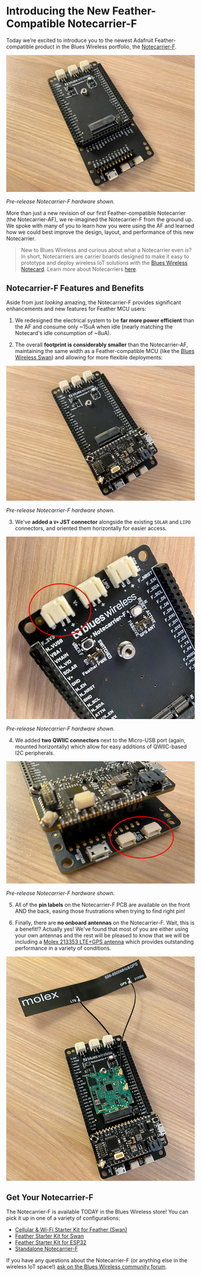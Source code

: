 # Introducing the New Feather-Compatible Notecarrier-F

Today we’re excited to introduce you to the newest Adafruit Feather-compatible product in the Blues Wireless portfolio, the [Notecarrier-F](TODO).

![blues wireless notecarrier-f](notecarrier-f.jpg)

*Pre-release Notecarrier-F hardware shown.*

More than just a new revision of our first Feather-compatible Notecarrier (the Notecarrier-AF), we re-imagined the Notecarrier-F from the ground up. We spoke with many of you to learn how you were using the AF and learned how we could best improve the design, layout, and performance of this new Notecarrier.

> New to Blues Wireless and curious about what a Notecarrier even *is*? In short, Notecarriers are carrier boards designed to make it easy to prototype and deploy wireless IoT solutions with the [Blues Wireless Notecard](/products/notecard/). Learn more about Notecarriers [here](/products/notecarrier/).

## Notecarrier-F Features and Benefits

Aside from just *looking* amazing, the Notecarrier-F provides significant enhancements and new features for Feather MCU users:

1) We redesigned the electrical system to be **far more power efficient** than the AF and consume only ~15uA when idle (nearly matching the Notecard's idle consumption of ~8uA).

2) The overall **footprint is considerably smaller** than the Notecarrier-AF, maintaining the same width as a Feather-compatible MCU (like the [Blues Wireless Swan](/products/swan/)) and allowing for more flexible deployments:

![blues wireless notecarrier-f](notecarrier-f-swan.jpg)

*Pre-release Notecarrier-F hardware shown.*

3) We've **added a `V+` JST connector** alongside the existing `SOLAR` and `LIPO` connectors, and oriented them horizontally for easier access.

![blues wireless notecarrier-f](notecarrier-f-vplus.jpg)

*Pre-release Notecarrier-F hardware shown.*

4) We added **two QWIIC connectors** next to the Micro-USB port (again, mounted horizontally) which allow for easy additions of QWIIC-based I2C peripherals.

![blues wireless notecarrier-f](notecarrier-f-qwiic.jpg)

*Pre-release Notecarrier-F hardware shown.*

5) All of the **pin labels** on the Notecarrier-F PCB are available on the front AND the back, easing those frustrations when trying to find right pin!

6) Finally, there are **no onboard antennas** on the Notecarrier-F. Wait, this is a benefit!? Actually yes! We've found that most of you are either using your own antennas and the rest will be pleased to know that we will be including a [Molex 213353 LTE+GPS antenna](https://www.molex.com/molex/products/part-detail/antennas/2133530100) which provides outstanding performance in a variety of conditions.

![blues wireless notecarrier-f](notecarrier-f-notecard-antenna.jpg)

## Get Your Notecarrier-F

The Notecarrier-F is available TODAY in the Blues Wireless store! You can pick it up in one of a variety of configurations:

- [Cellular & Wi-Fi Starter Kit for Feather (Swan)](TODO)
- [Feather Starter Kit for Swan](TODO)
- [Feather Starter Kit for ESP32](TODO)
- [Standalone Notecarrier-F](TODO)

If you have any questions about the Notecarrier-F (or anything else in the wireless IoT space!) [ask on the Blues Wireless community forum](https://discuss.blues.io/).